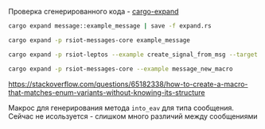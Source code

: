 Проверка сгенерированного кода - [cargo-expand](https://github.com/dtolnay/cargo-expand)

```bash
cargo expand message::example_message | save -f expand.rs

cargo expand -p rsiot-messages-core example_message

cargo expand -p rsiot-leptos --example create_signal_from_msg --target wasm32-unknown-unknown

cargo expand -p rsiot-messages-core --example message_new_macro
```

https://stackoverflow.com/questions/65182338/how-to-create-a-macro-that-matches-enum-variants-without-knowing-its-structure

Макрос для генерирования метода `into_eav` для типа сообщения. Сейчас не исользуется - слишком много
различий между сообщениями
